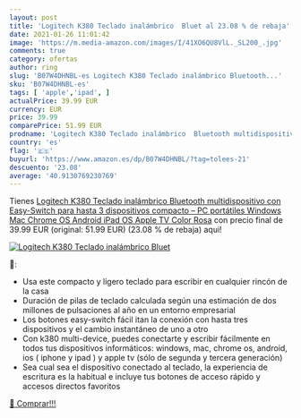 ```yaml
---
layout: post
title: 'Logitech K380 Teclado inalámbrico  Bluet al 23.08 % de rebaja'
date: 2021-01-26 11:01:42
image: 'https://m.media-amazon.com/images/I/41XO6QU8VlL._SL200_.jpg'
comments: true
category: ofertas
author: ring
slug: 'B07W4DHNBL-es Logitech K380 Teclado inalámbrico Bluetooth...'
sku: 'B07W4DHNBL-es'
tags: [ 'apple','ipad', ]
actualPrice: 39.99 EUR
currency: EUR
price: 39.99
comparePrice: 51.99 EUR
prodname: 'Logitech K380 Teclado inalámbrico  Bluetooth multidispositivo con Easy-Switch para hasta 3 dispositivos  compacto – PC  portátiles  Windows  Mac  Chrome OS  Android  iPad OS  Apple TV  Color Rosa'
country: 'es'
flag: '🇪🇸'
buyurl: 'https://www.amazon.es/dp/B07W4DHNBL/?tag=tolees-21'
descuento: '23.08'
average: '40.9130769230769'
---
```


Tienes [Logitech K380 Teclado inalámbrico  Bluetooth multidispositivo con Easy-Switch para hasta 3 dispositivos  compacto – PC  portátiles  Windows  Mac  Chrome OS  Android  iPad OS  Apple TV  Color Rosa](https://www.amazon.es/dp/B07W4DHNBL/?tag=tolees-21) con precio final de  39.99 EUR (original: 51.99 EUR) (23.08 %  de rebaja) aqui!

[![Logitech K380 Teclado inalámbrico  Bluet](https://m.media-amazon.com/images/I/41XO6QU8VlL._SL200_.jpg)](https://www.amazon.es/dp/B07W4DHNBL/?tag=tolees-21)

🔎:

- Usa este compacto y ligero teclado para escribir en cualquier rincón de la casa
- Duración de pilas de teclado calculada según una estimación de dos millones de pulsaciones al año en un entorno empresarial
- Los botones easy-switch fácil itan la conexión con hasta tres dispositivos y el cambio instantáneo de uno a otro
- Con k380 multi-device, puedes conectarte y escribir fácilmente en todos tus dispositivos informáticos: windows, mac, chrome os, android, ios ( iphone y ipad ) y apple tv (sólo de segunda y tercera generación)
- Sea cual sea el dispositivo conectado al teclado, la experiencia de escritura es la habitual e incluye tus botones de acceso rápido y accesos directos favoritos

[🛒 Comprar!!!](https://www.amazon.es/dp/B07W4DHNBL/?tag=tolees-21)
